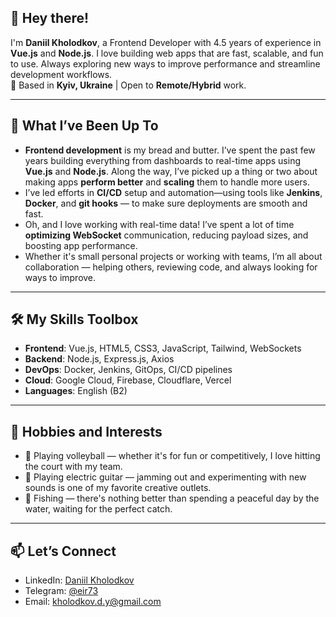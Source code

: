 
## 👋 Hey there!

I'm **Daniil Kholodkov**, a Frontend Developer with 4.5 years of experience in **Vue.js** and **Node.js**. I love building web apps that are fast, scalable, and fun to use. Always exploring new ways to improve performance and streamline development workflows.  
📍 Based in **Kyiv, Ukraine** | Open to **Remote/Hybrid** work.

---

## 🚀 What I’ve Been Up To

- **Frontend development** is my bread and butter. I’ve spent the past few years building everything from dashboards to real-time apps using **Vue.js** and **Node.js**. Along the way, I’ve picked up a thing or two about making apps **perform better** and **scaling** them to handle more users.
- I’ve led efforts in **CI/CD** setup and automation—using tools like **Jenkins**, **Docker**, and **git hooks** — to make sure deployments are smooth and fast.
- Oh, and I love working with real-time data! I’ve spent a lot of time **optimizing WebSocket** communication, reducing payload sizes, and boosting app performance.
- Whether it's small personal projects or working with teams, I’m all about collaboration — helping others, reviewing code, and always looking for ways to improve.

---

## 🛠 My Skills Toolbox

- **Frontend**: Vue.js, HTML5, CSS3, JavaScript, Tailwind, WebSockets
- **Backend**: Node.js, Express.js, Axios
- **DevOps**: Docker, Jenkins, GitOps, CI/CD pipelines
- **Cloud**: Google Cloud, Firebase, Cloudflare, Vercel
- **Languages**: English (B2)

---

## 🌱 Hobbies and Interests

- 🏐 Playing volleyball — whether it's for fun or competitively, I love hitting the court with my team.
- 🎸 Playing electric guitar — jamming out and experimenting with new sounds is one of my favorite creative outlets.
- 🎣 Fishing — there's nothing better than spending a peaceful day by the water, waiting for the perfect catch.

---

## 📫 Let’s Connect

- LinkedIn: [Daniil Kholodkov](https://www.linkedin.com)  
- Telegram: [@eir73](https://t.me/eir73)  
- Email: [kholodkov.d.y@gmail.com](mailto:kholodkov.d.y@gmail.com)
